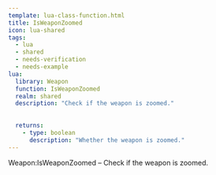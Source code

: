 ```yaml
---
template: lua-class-function.html
title: IsWeaponZoomed
icon: lua-shared
tags:
  - lua
  - shared
  - needs-verification
  - needs-example
lua:
  library: Weapon
  function: IsWeaponZoomed
  realm: shared
  description: "Check if the weapon is zoomed."
  
  
  returns:
    - type: boolean
      description: "Whether the weapon is zoomed."
---
```


<div class="lua__search__keywords">
Weapon:IsWeaponZoomed &#x2013; Check if the weapon is zoomed.
</div>
